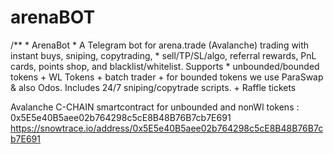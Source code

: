 # arenaBOT
/**  * ArenaBot  * A Telegram bot for  arena.trade (Avalanche) trading with instant buys, sniping, copytrading,  * sell/TP/SL/algo, referral rewards, PnL cards, points shop, and blacklist/whitelist. Supports  * unbounded/bounded tokens + WL Tokens  + batch trader  + for bounded tokens we use ParaSwap & also Odos. Includes 24/7 sniping/copytrade scripts.   + Raffle tickets

 Avalanche C-CHAIN smartcontract for unbounded and nonWl tokens : 0x5E5e40B5aee02b764298c5cE8B48B76B7cb7E691 https://snowtrace.io/address/0x5E5e40B5aee02b764298c5cE8B48B76B7cb7E691
